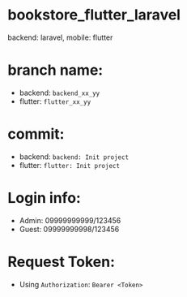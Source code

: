 # bookstore_flutter_laravel
backend: laravel, mobile: flutter

# branch name:
- backend: `backend_xx_yy`
- flutter: `flutter_xx_yy`

# commit:
- backend: `backend: Init project`
- flutter: `flutter: Init project`

# Login info:
- Admin: 09999999999/123456
- Guest: 09999999998/123456

# Request Token:
- Using `Authorization`: `Bearer <Token>`
